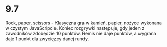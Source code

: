 # 9.7
Rock, paper, scissors - Klasyczna gra w kamień, papier, nożyce wykonana w czystym JavaScripcie. Koniec rozgrywki następuje, gdy jeden z zawodników zdobędzie 10 punktów. Remis nie daje punktów, a wygrana daje 1 punkt dla zwycięzcy danej rundy.
